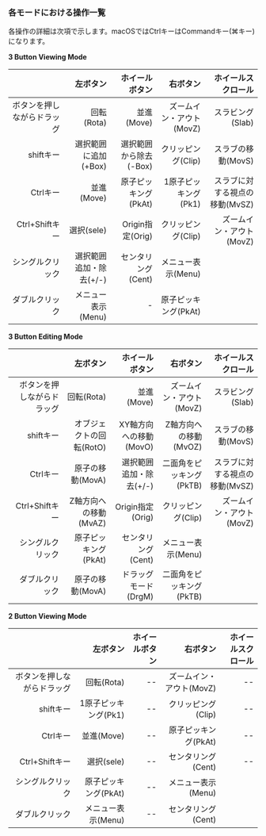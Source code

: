 ### 各モードにおける操作一覧
各操作の詳細は次項で示します。macOSではCtrlキーはCommandキー(⌘キー)になります。

**3 Button Viewing Mode**

|&nbsp;|左ボタン|ホイールボタン|右ボタン|ホイールスクロール|
|--:|--:|--:|--:|--:|
|ボタンを押しながらドラッグ|回転(Rota)|並進(Move)|ズームイン・アウト(MovZ)|スラビング(Slab)|
|shiftキー|選択範囲に追加(+Box)|選択範囲から除去(-Box)|クリッピング(Clip)|スラブの移動(MovS)|
|Ctrlキー|並進(Move)|原子ピッキング(PkAt)|1原子ピッキング(Pk1)|スラブに対する視点の移動(MvSZ)|
|Ctrl+Shiftキー|選択(sele)|Origin指定(Orig)|クリッピング(Clip)|ズームイン・アウト(MovZ)|
|シングルクリック|選択範囲追加・除去(+/-)|センタリング(Cent)|メニュー表示(Menu)|&nbsp;|
|ダブルクリック|メニュー表示(Menu)| - |原子ピッキング(PkAt)|&nbsp;|

**3 Button Editing Mode**

|&nbsp;|左ボタン|ホイールボタン|右ボタン|ホイールスクロール|
|--:|--:|--:|--:|--:|
|ボタンを押しながらドラッグ|回転(Rota)|並進(Move)|ズームイン・アウト(MovZ)|スラビング(Slab)|
|shiftキー|オブジェクトの回転(RotO)|XY軸方向への移動(MovO)|Z軸方向への移動(MvOZ)|スラブの移動(MovS)|
|Ctrlキー|原子の移動(MovA)|選択範囲追加・除去(+/-)|二面角をピッキング(PkTB)|スラブに対する視点の移動(MvSZ)|
|Ctrl+Shiftキー|Z軸方向への移動(MvAZ)|Origin指定(Orig)|クリッピング(Clip)|ズームイン・アウト(MovZ)|
|シングルクリック|原子ピッキング(PkAt)|センタリング(Cent)|メニュー表示(Menu)|&nbsp;|
|ダブルクリック|原子の移動(MovA)|ドラッグモード(DrgM)|二面角をピッキング(PkTB)|&nbsp;|

**2 Button Viewing Mode**

|&nbsp;|左ボタン|ホイールボタン|右ボタン|ホイールスクロール|
|--:|--:|--:|--:|--:|
|ボタンを押しながらドラッグ|回転(Rota)|--|ズームイン・アウト(MovZ)|--|
|shiftキー|1原子ピッキング(Pk1)|--|クリッピング(Clip)|--|
|Ctrlキー|並進(Move)|--|原子ピッキング(PkAt)|--|
|Ctrl+Shiftキー|選択(sele)|--|センタリング(Cent)|--|
|シングルクリック|原子ピッキング(PkAt)|--|メニュー表示(Menu)|&nbsp;|
|ダブルクリック|メニュー表示(Menu)|--|センタリング(Cent)|&nbsp;|

